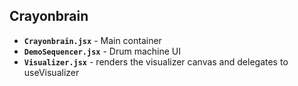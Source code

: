 ## Crayonbrain
- **`Crayonbrain.jsx`** - Main container
- **`DemoSequencer.jsx`** - Drum machine UI
- **`Visualizer.jsx`** - renders the visualizer canvas and delegates to useVisualizer
